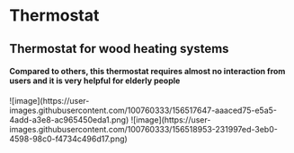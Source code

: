# Thermostat
<h2>Thermostat for wood heating systems</h2>

<h4>Compared to others, this thermostat requires almost no interaction from users and it is very helpful for elderly people</h4>
![image](https://user-images.githubusercontent.com/100760333/156517647-aaaced75-e5a5-4add-a3e8-ac965450eda1.png)
![image](https://user-images.githubusercontent.com/100760333/156518953-231997ed-3eb0-4598-98c0-f4734c496d17.png)

